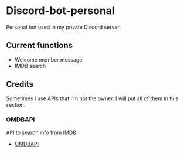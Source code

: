 # Discord-bot-personal

Personal bot used in my private Discord server.

## Current functions

- Welcome member message
- IMDB search

## Credits

Sometimes I use APIs that I'm not the owner. I will put all of them in this section.

### OMDBAPI

API to search info from IMDB.
- [OMDBAPI](https://www.omdbapi.com/)


